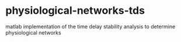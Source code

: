 # physiological-networks-tds
matlab implementation of the time delay stability analysis to determine physiological networks
